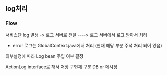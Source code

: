 
## log처리
### Flow
서비스단 log 발생 -> 로그 서버로 전달 ----> 로그 서버에서 로그 받아서 처리
- error 로그는 GlobalContext.java에서 처리 (현재 해당 부분 주석 처리 되어 있음)


외부설정에 따라 Log bean 주입 여부 결정

ActionLog interface로 해서 저장 구현체 구분 DB or 메시징
